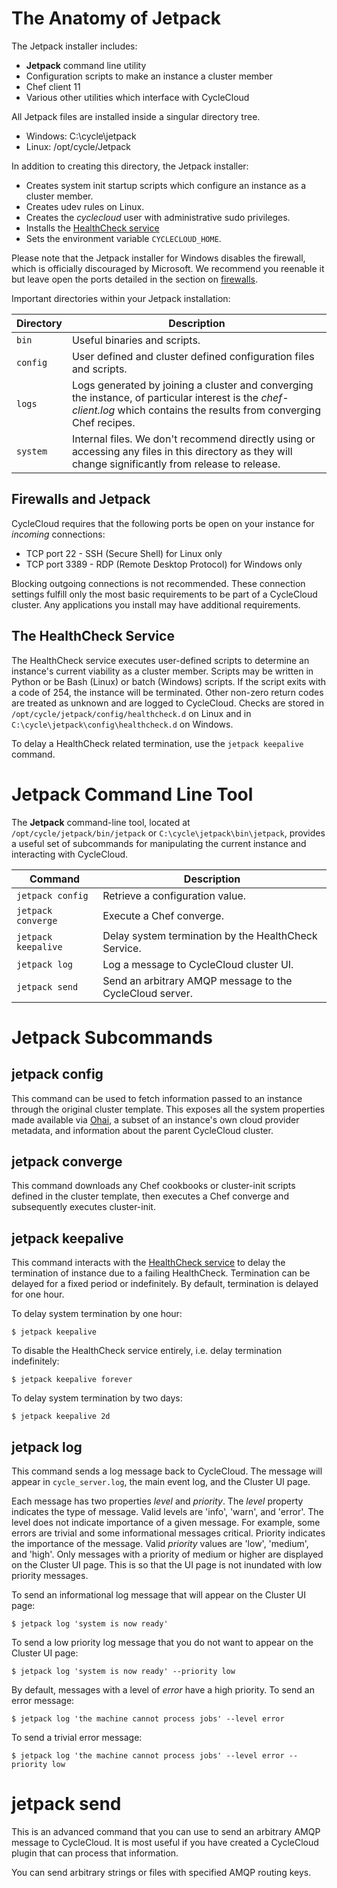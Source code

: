 # The Anatomy of Jetpack

The Jetpack installer includes:

  - **Jetpack** command line utility
  - Configuration scripts to make an instance a cluster member
  - Chef client 11
  - Various other utilities which interface with CycleCloud

All Jetpack files are installed inside a singular directory tree.

- Windows: C:\cycle\jetpack
- Linux: /opt/cycle/Jetpack

In addition to creating this directory, the Jetpack installer:

  - Creates system init startup scripts which configure an instance as a
    cluster member.
  - Creates udev rules on Linux.
  - Creates the *cyclecloud* user with administrative sudo privileges.
  - Installs the [HealthCheck
    service](https://docs.cyclecomputing.com/admin-guide-v6.5.6/healthcheck)
  - Sets the environment variable `CYCLECLOUD_HOME`.

Please note that the Jetpack installer for Windows disables the
firewall, which is officially discouraged by Microsoft. We recommend you
reenable it but leave open the ports detailed in the section on
[firewalls](https://docs.cyclecomputing.com/admin-guide-v6.5.6/jetpack#Firewalls_and_Jetpack).

Important directories within your Jetpack installation:

| Directory | Description                                                                                                                                                               |
| --------- | ------------------------------------------------------------------------------------------------------------------------------------------------------------------------- |
| `bin`     | Useful binaries and scripts.                                                                                                                                              |
| `config`  | User defined and cluster defined configuration files and scripts.                                                                                                         |
| `logs`    | Logs generated by joining a cluster and converging the instance, of particular interest is the *chef-client.log* which contains the results from converging Chef recipes. |
| `system`  | Internal files. We don't recommend directly using or accessing any files in this directory as they will change significantly from release to release.                     |

## Firewalls and Jetpack

CycleCloud requires that the following ports be open on your instance
for *incoming* connections:

  - TCP port 22 - SSH (Secure Shell) for Linux only
  - TCP port 3389 - RDP (Remote Desktop Protocol) for Windows only

Blocking outgoing connections is not recommended. These connection
settings fulfill only the most basic requirements to be part of a
CycleCloud cluster. Any applications you install may have additional
requirements.

## The HealthCheck Service

The HealthCheck service executes user-defined scripts to determine an
instance's current viability as a cluster member. Scripts may be written
in Python or be Bash (Linux) or batch (Windows) scripts. If the script
exits with a code of 254, the instance will be terminated. Other
non-zero return codes are treated as unknown and are logged to
CycleCloud. Checks are stored in
`/opt/cycle/jetpack/config/healthcheck.d` on Linux and in
`C:\cycle\jetpack\config\healthcheck.d` on Windows.

To delay a HealthCheck related termination, use the `jetpack keepalive`
command.

# Jetpack Command Line Tool

The **Jetpack** command-line tool, located at
`/opt/cycle/jetpack/bin/jetpack` or `C:\cycle\jetpack\bin\jetpack`,
provides a useful set of subcommands for manipulating the current
instance and interacting with
CycleCloud.

| Command             | Description                                              |
| ------------------- | -------------------------------------------------------- |
| `jetpack config`    | Retrieve a configuration value.                          |
| `jetpack converge`  | Execute a Chef converge.                                 |
| `jetpack keepalive` | Delay system termination by the HealthCheck Service.     |
| `jetpack log`       | Log a message to CycleCloud cluster UI.                  |
| `jetpack send`      | Send an arbitrary AMQP message to the CycleCloud server. |

# Jetpack Subcommands

## jetpack config

This command can be used to fetch information passed to an instance
through the original cluster template. This exposes all the system
properties made available via [Ohai](http://docs.getchef.com/ohai.html),
a subset of an instance's own cloud provider metadata, and information
about the parent CycleCloud cluster.

## jetpack converge

This command downloads any Chef cookbooks or cluster-init scripts
defined in the cluster template, then executes a Chef converge and
subsequently executes cluster-init.

## jetpack keepalive

This command interacts with the [HealthCheck
service](https://docs.cyclecomputing.com/admin-guide-v6.5.6/healthcheck)
to delay the termination of instance due to a failing HealthCheck.
Termination can be delayed for a fixed period or indefinitely. By
default, termination is delayed for one hour.

To delay system termination by one hour:

    $ jetpack keepalive

To disable the HealthCheck service entirely, i.e. delay termination
indefinitely:

    $ jetpack keepalive forever

To delay system termination by two days:

    $ jetpack keepalive 2d

## jetpack log

This command sends a log message back to CycleCloud. The message will
appear in `cycle_server.log`, the main event log, and the Cluster UI
page.

Each message has two properties *level* and *priority*. The *level*
property indicates the type of message. Valid levels are 'info', 'warn',
and 'error'. The level does not indicate importance of a given message.
For example, some errors are trivial and some informational messages
critical. Priority indicates the importance of the message. Valid
*priority* values are 'low', 'medium', and 'high'. Only messages with a
priority of medium or higher are displayed on the Cluster UI page. This
is so that the UI page is not inundated with low priority messages.

To send an informational log message that will appear on the Cluster UI
page:

    $ jetpack log 'system is now ready'

To send a low priority log message that you do not want to appear on the
Cluster UI page:

    $ jetpack log 'system is now ready' --priority low

By default, messages with a level of *error* have a high priority. To
send an error message:

    $ jetpack log 'the machine cannot process jobs' --level error

To send a trivial error
    message:

    $ jetpack log 'the machine cannot process jobs' --level error --priority low

# jetpack send

This is an advanced command that you can use to send an arbitrary AMQP
message to CycleCloud. It is most useful if you have created a
CycleCloud plugin that can process that information.

You can send arbitrary strings or files with specified AMQP routing
keys.
